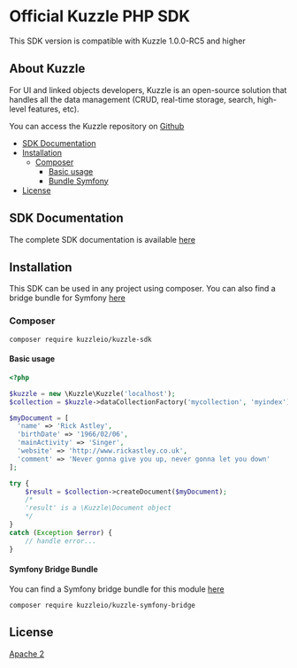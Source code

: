 Official Kuzzle PHP SDK
======

This SDK version is compatible with Kuzzle 1.0.0-RC5 and higher

## About Kuzzle

For UI and linked objects developers, Kuzzle is an open-source solution that handles all the data management (CRUD, real-time storage, search, high-level features, etc).

You can access the Kuzzle repository on [Github](https://github.com/kuzzleio/kuzzle)

* [SDK Documentation](#sdk-documentation)
* [Installation](#installation)
  * [Composer](#composer)
    * [Basic usage](#basic-usage)
    * [Bundle Symfony](#bundle)
* [License](#license)

## SDK Documentation

The complete SDK documentation is available [here](http://kuzzle.io/sdk-documentation/?php)

## Installation

This SDK can be used in any project using composer.
You can also find a bridge bundle for Symfony [here](https://github.com/kuzzleio/kuzzle-symfony-bridge)

### <a name="composer"></a> Composer

```
composer require kuzzleio/kuzzle-sdk
```

#### <a name="basic-usage"></a> Basic usage

```php
<?php

$kuzzle = new \Kuzzle\Kuzzle('localhost');
$collection = $kuzzle->dataCollectionFactory('mycollection', 'myindex');

$myDocument = [
  'name' => 'Rick Astley',
  'birthDate' => '1966/02/06',
  'mainActivity' => 'Singer',
  'website' => 'http://www.rickastley.co.uk',
  'comment' => 'Never gonna give you up, never gonna let you down'
];

try {
    $result = $collection->createDocument($myDocument);
    /*
    'result' is a \Kuzzle\Document object
    */
}
catch (Exception $error) {
    // handle error...
}

```

#### <a name="bundle"></a> Symfony Bridge Bundle

You can find a Symfony bridge bundle for this module [here](https://github.com/kuzzleio/kuzzle-symfony-bridge)


```
composer require kuzzleio/kuzzle-symfony-bridge
```

## License

[Apache 2](LICENSE.md)
